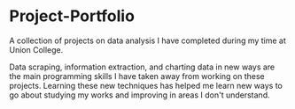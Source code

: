 # Project-Portfolio
A collection of projects on data analysis I have completed during my time at Union College.

Data scraping, information extraction, and charting data in new ways are the main programming
skills I have taken away from working on these projects.  Learning these new techniques has helped
me learn new ways to go about studying my works and improving in areas I don't understand.
